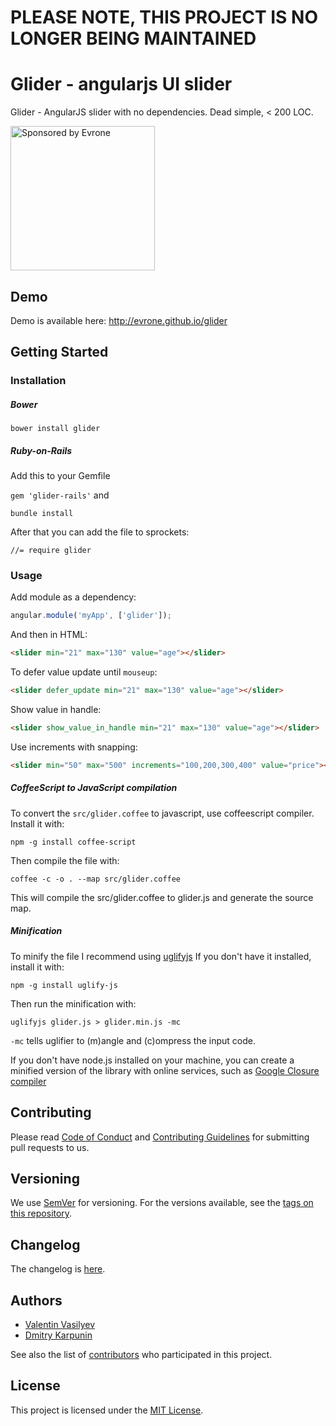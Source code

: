 # PLEASE NOTE, THIS PROJECT IS NO LONGER BEING MAINTAINED
# Glider - angularjs UI slider

Glider - AngularJS slider with no dependencies. Dead simple, < 200 LOC.

<a href="https://evrone.com/?utm_source=github.com">
  <img src="https://evrone.com/logo/evrone-sponsored-logo.png"
       alt="Sponsored by Evrone" width="231">
</a>

## Demo

Demo is available here: http://evrone.github.io/glider

## Getting Started
### Installation

##### Bower

`bower install glider`

##### Ruby-on-Rails

Add this to your Gemfile

`
gem 'glider-rails'
`
and

`bundle install`

After that you can add the file to sprockets:

` //= require glider `

### Usage

Add module as a dependency:

```javascript
angular.module('myApp', ['glider']);
```

And then in HTML:

```html
<slider min="21" max="130" value="age"></slider>
```

To defer value update until `mouseup`:

```html
<slider defer_update min="21" max="130" value="age"></slider>
```

Show value in handle:

```html
<slider show_value_in_handle min="21" max="130" value="age"></slider>
```

Use increments with snapping:

```html
<slider min="50" max="500" increments="100,200,300,400" value="price"></slider>
```

##### CoffeeScript to JavaScript compilation

To convert the `src/glider.coffee` to javascript, use coffeescript compiler.
Install it with:

```
npm -g install coffee-script
```

Then compile the file with:

```
coffee -c -o . --map src/glider.coffee
```

This will compile the src/glider.coffee to glider.js and generate the source map.

##### Minification

To minify the file I recommend using [uglifyjs][uglifyjs]
If you don't have it installed, install it with:

```
npm -g install uglify-js
```

Then run the minification with:

```
uglifyjs glider.js > glider.min.js -mc
```

`-mc` tells uglifier to (m)angle and (c)ompress the input code.

If you don't have node.js installed on your machine, you can create a minified version of the library with
online services, such as [Google Closure compiler][closure]

## Contributing

Please read [Code of Conduct](CODE-OF-CONDUCT.md) and 
[Contributing Guidelines](CONTRIBUTING.md) for submitting pull requests to us.

## Versioning

We use [SemVer](http://semver.org/) for versioning. For the versions available, 
see the [tags on this repository](https://github.com/evrone/glider-rails/tags). 

## Changelog

The changelog is [here](CHANGELOG.md).

## Authors

* [Valentin Vasilyev](https://github.com/Valve) 
* [Dmitry Karpunin](https://github.com/KODerFunk) 

See also the list of [contributors](https://github.com/evrone/glider-rails/contributors)
who participated in this project.

## License

This project is licensed under the [MIT License](LICENSE).

[uglifyjs]: https://github.com/mishoo/UglifyJS
[closure]: http://closure-compiler.appspot.com
